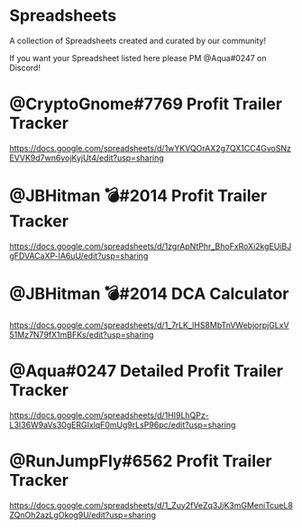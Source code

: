 # Spreadsheets

A collection of Spreadsheets created and curated by our community!

If you want your Spreadsheet listed here please PM @Aqua#0247 on Discord!

# @CryptoGnome#7769 Profit Trailer Tracker

https://docs.google.com/spreadsheets/d/1wYKVQOrAX2g7QX1CC4GvoSNzEVVK9d7wn6vojKyjUt4/edit?usp=sharing

# @JBHitman 💣#2014 Profit Trailer Tracker

https://docs.google.com/spreadsheets/d/1zgrApNtPhr_BhoFxRoXi2kgEUiBJgFDVACaXP-lA6uU/edit?usp=sharing

# @JBHitman 💣#2014 DCA Calculator

https://docs.google.com/spreadsheets/d/1_7rLK_lHS8MbTnVWebjorpjGLxV51Mz7N79fX1mBFKs/edit?usp=sharing

# @Aqua#0247 Detailed Profit Trailer Tracker

https://docs.google.com/spreadsheets/d/1HI9LhQPz-L3I36W9aVs30gERGIxlqF0mUg9rLsP96pc/edit?usp=sharing

# @RunJumpFly#6562 Profit Trailer Tracker

https://docs.google.com/spreadsheets/d/1_Zuy2fVeZq3JjK3mGMeniTcueL8ZQnOh2azLgOkog9U/edit?usp=sharing

